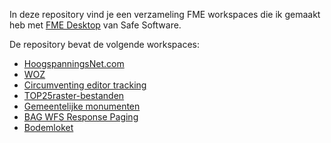 In deze repository vind je een verzameling FME workspaces die ik gemaakt heb met [FME Desktop](https://www.safe.com/fme/fme-desktop/) van Safe Software.

De repository bevat de volgende workspaces:
* [HoogspanningsNet.com](https://github.com/FrieseWoudloper/FME_workspaces/tree/master/hoogspanningsnet)
* [WOZ](https://github.com/FrieseWoudloper/FME_workspaces/tree/master/woz)
* [Circumventing editor tracking](https://github.com/FrieseWoudloper/FME_workspaces/tree/master/circumventing-editor-tracking)
* [TOP25raster-bestanden](https://github.com/FrieseWoudloper/FME_workspaces/tree/master/TOP25raster)
* [Gemeentelijke monumenten](https://github.com/FrieseWoudloper/FME_workspaces/tree/master/GemeentelijkeMonumenten)
* [BAG WFS Response Paging](https://github.com/FrieseWoudloper/FME_workspaces/tree/master/BAGResponsePaging)
* [Bodemloket](https://github.com/FrieseWoudloper/FME_workspaces/tree/master/bodemloket)
